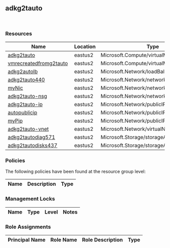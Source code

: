 
## adkg2tauto 
 
### Resources


| Name | Location | Type |
| --- | --- | --- |
| [adkg2tauto](adkg2tauto-1586174106.md)  | eastus2  | Microsoft.Compute/virtualMachines  |
| [vmrecreatedfromg2tauto](vmrecreatedfromg2tauto-648585115.md)  | eastus2  | Microsoft.Compute/virtualMachines  |
| [adkg2autolb](adkg2autolb--2006967045.md)  | eastus2  | Microsoft.Network/loadBalancers  |
| [adkg2tauto440](adkg2tauto440-1339499578.md)  | eastus2  | Microsoft.Network/networkInterfaces  |
| [myNic](myNic-675768793.md)  | eastus2  | Microsoft.Network/networkInterfaces  |
| [adkg2tauto-nsg](adkg2tauto-nsg--63367424.md)  | eastus2  | Microsoft.Network/networkSecurityGroups  |
| [adkg2tauto-ip](adkg2tauto-ip-1444138533.md)  | eastus2  | Microsoft.Network/publicIPAddresses  |
| [autopublicip](autopublicip-22711943.md)  | eastus2  | Microsoft.Network/publicIPAddresses  |
| [myPip](myPip-1564921843.md)  | eastus2  | Microsoft.Network/publicIPAddresses  |
| [adkg2tauto-vnet](adkg2tauto-vnet--1133515761.md)  | eastus2  | Microsoft.Network/virtualNetworks  |
| [adkg2tautodiag571](adkg2tautodiag571-1521789995.md)  | eastus2  | Microsoft.Storage/storageAccounts  |
| [adkg2tautodisks437](adkg2tautodisks437--1253082899.md)  | eastus2  | Microsoft.Storage/storageAccounts  |

### Policies
The following policies have been found at the resource group level: 

| Name | Description | Type |
| --- | --- | --- |

### Management Locks


| Name | Type | Level | Notes |
| --- | --- | --- | --- |

### Role Assignments


| Principal Name | Role Name | Role Description | Type |
| --- | --- | --- | --- |

